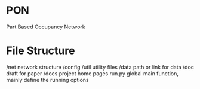 # PON
Part Based Occupancy Network 
# File Structure
/net network structure
/config
/util utility files
/data path or link for data
/doc  draft for paper
/docs project home pages
run.py global main function, mainly define the running options


